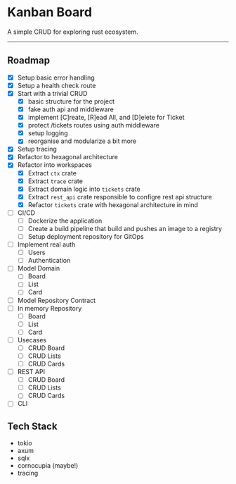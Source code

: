 # Kanban Board

A simple CRUD for exploring rust ecosystem.

---

## Roadmap

- [x] Setup basic error handling
- [x] Setup a health check route
- [x] Start with a trivial CRUD
  - [x] basic structure for the project
  - [x] fake auth api and middleware
  - [x] implement [C]reate, [R]ead All, and [D]elete for Ticket
  - [x] protect /tickets routes using auth middleware
  - [x] setup logging
  - [x] reorganise and modularize a bit more
- [x] Setup tracing
- [x] Refactor to hexagonal architecture
- [x] Refactor into workspaces
  - [x] Extract `ctx` crate
  - [x] Extract `trace` crate
  - [x] Extract domain logic into `tickets` crate
  - [x] Extract `rest_api` crate responsible to configre rest api structure
  - [x] Refactor `tickets` crate with hexagonal architecture in mind
- [ ] CI/CD
  - [ ] Dockerize the application
  - [ ] Create a build pipeline that build and pushes an image to a registry
  - [ ] Setup deployment repository for GitOps
- [ ] Implement real auth
  - [ ] Users
  - [ ] Authentication
- [ ] Model Domain
  - [ ] Board
  - [ ] List
  - [ ] Card
- [ ] Model Repository Contract
- [ ] In memory Repository
  - [ ] Board
  - [ ] List
  - [ ] Card
- [ ] Usecases
  - [ ] CRUD Board
  - [ ] CRUD Lists
  - [ ] CRUD Cards
- [ ] REST API
  - [ ] CRUD Board
  - [ ] CRUD Lists
  - [ ] CRUD Cards
- [ ] CLI

## Tech Stack

- tokio
- axum
- sqlx
- cornocupia (maybe!)
- tracing
